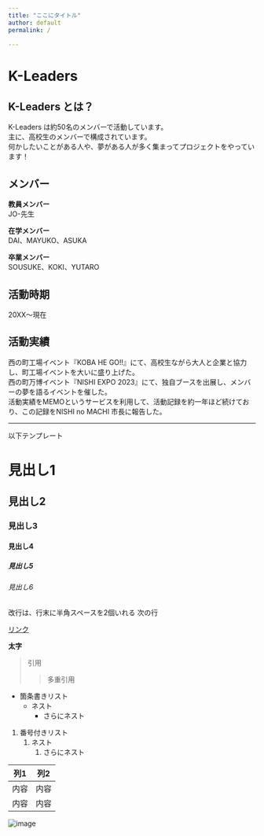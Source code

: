 ```yaml
---
title: "ここにタイトル"
author: default
permalink: /

---
```

# K-Leaders
## K-Leaders とは？

K-Leaders は約50名のメンバーで活動しています。  
主に、高校生のメンバーで構成されています。  
何かしたいことがある人や、夢がある人が多く集まってプロジェクトをやっています！  
  
## メンバー  
  
**教員メンバー**  
JO-先生  
  
**在学メンバー**  
DAI、MAYUKO、ASUKA  
  
**卒業メンバー**  
SOUSUKE、KOKI、YUTARO  
  
## 活動時期  
  
20XX〜現在

## 活動実績  
  
西の町工場イベント『KOBA HE GO!!』にて、高校生ながら大人と企業と協力し、町工場イベントを大いに盛り上げた。  
西の町万博イベント『NISHI EXPO 2023』にて、独自ブースを出展し、メンバーの夢を語るイベントを催した。  
活動実績をMEMOというサービスを利用して、活動記録を約一年ほど続けており、この記録をNISHI no MACHI 市長に報告した。  




---

以下テンプレート

# 見出し1
## 見出し2
### 見出し3
#### 見出し4
##### 見出し5
###### 見出し6

改行は、行末に半角スペースを2個いれる
次の行

[リンク](https://www.google.co.jp/)

**太字**

> 引用
>> 多重引用


- 箇条書きリスト
  - ネスト
    - さらにネスト


1. 番号付きリスト
   1. ネスト
      1. さらにネスト


| 列1  | 列2  |
|-----|-----|
| 内容  | 内容  |
| 内容  | 内容  |

![image](/GHPages_WebSite/assets/images/logo-150.png)
